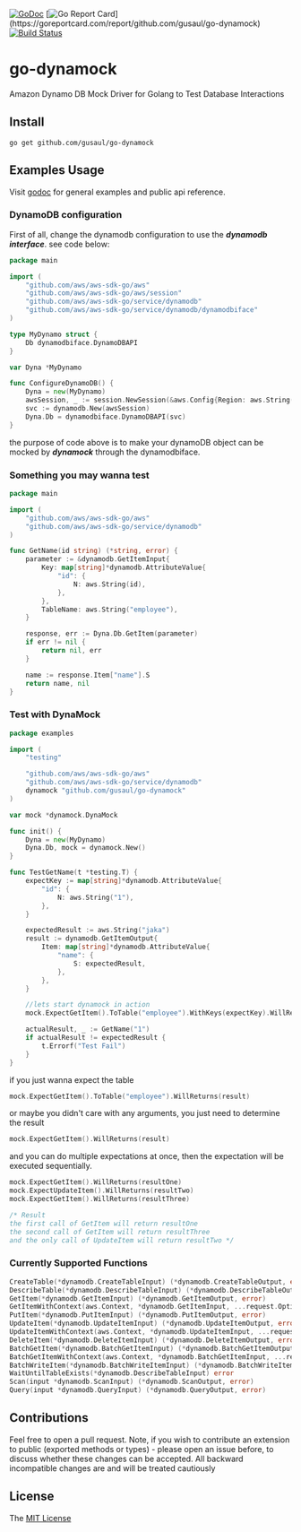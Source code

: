 [![GoDoc](https://godoc.org/github.com/gusaul/go-dynamock?status.png)](https://godoc.org/github.com/gusaul/go-dynamock) [![Go Report Card](https://goreportcard.com/badge/github.com/gusaul/go-dynamock?)](https://goreportcard.com/report/github.com/gusaul/go-dynamock) [![Build Status](https://travis-ci.com/gusaul/go-dynamock.svg?branch=master)](https://travis-ci.com/gusaul/go-dynamock)
# go-dynamock
Amazon Dynamo DB Mock Driver for Golang to Test Database Interactions

## Install
```
go get github.com/gusaul/go-dynamock
```

## Examples Usage
Visit [godoc](https://godoc.org/github.com/gusaul/go-dynamock) for general examples and public api reference.

### DynamoDB configuration
First of all, change the dynamodb configuration to use the ***dynamodb interface***. see code below:
``` go
package main

import (
    "github.com/aws/aws-sdk-go/aws"
    "github.com/aws/aws-sdk-go/aws/session"
    "github.com/aws/aws-sdk-go/service/dynamodb"
    "github.com/aws/aws-sdk-go/service/dynamodb/dynamodbiface"
)

type MyDynamo struct {
    Db dynamodbiface.DynamoDBAPI
}

var Dyna *MyDynamo

func ConfigureDynamoDB() {
	Dyna = new(MyDynamo)
	awsSession, _ := session.NewSession(&aws.Config{Region: aws.String("ap-southeast-2")})
	svc := dynamodb.New(awsSession)
	Dyna.Db = dynamodbiface.DynamoDBAPI(svc)
}
```
the purpose of code above is to make your dynamoDB object can be mocked by ***dynamock*** through the dynamodbiface.

### Something you may wanna test
``` go
package main

import (
    "github.com/aws/aws-sdk-go/aws"
    "github.com/aws/aws-sdk-go/service/dynamodb"
)

func GetName(id string) (*string, error) {
	parameter := &dynamodb.GetItemInput{
		Key: map[string]*dynamodb.AttributeValue{
			"id": {
				N: aws.String(id),
			},
		},
		TableName: aws.String("employee"),
	}

	response, err := Dyna.Db.GetItem(parameter)
	if err != nil {
		return nil, err
	}

	name := response.Item["name"].S
	return name, nil
}
```

### Test with DynaMock
``` go
package examples

import (
	"testing"

	"github.com/aws/aws-sdk-go/aws"
	"github.com/aws/aws-sdk-go/service/dynamodb"
	dynamock "github.com/gusaul/go-dynamock"
)

var mock *dynamock.DynaMock

func init() {
	Dyna = new(MyDynamo)
	Dyna.Db, mock = dynamock.New()
}

func TestGetName(t *testing.T) {
	expectKey := map[string]*dynamodb.AttributeValue{
		"id": {
			N: aws.String("1"),
		},
	}

	expectedResult := aws.String("jaka")
	result := dynamodb.GetItemOutput{
		Item: map[string]*dynamodb.AttributeValue{
			"name": {
				S: expectedResult,
			},
		},
	}

	//lets start dynamock in action
	mock.ExpectGetItem().ToTable("employee").WithKeys(expectKey).WillReturns(result)

	actualResult, _ := GetName("1")
	if actualResult != expectedResult {
		t.Errorf("Test Fail")
	}
}
```
if you just wanna expect the table
``` go
mock.ExpectGetItem().ToTable("employee").WillReturns(result)
```
or maybe you didn't care with any arguments, you just need to determine the result
``` go
mock.ExpectGetItem().WillReturns(result)
```
and you can do multiple expectations at once, then the expectation will be executed sequentially.
``` go
mock.ExpectGetItem().WillReturns(resultOne)
mock.ExpectUpdateItem().WillReturns(resultTwo)
mock.ExpectGetItem().WillReturns(resultThree)

/* Result
the first call of GetItem will return resultOne
the second call of GetItem will return resultThree
and the only call of UpdateItem will return resultTwo */
```
### Currently Supported Functions
``` go
CreateTable(*dynamodb.CreateTableInput) (*dynamodb.CreateTableOutput, error)
DescribeTable(*dynamodb.DescribeTableInput) (*dynamodb.DescribeTableOutput, error)
GetItem(*dynamodb.GetItemInput) (*dynamodb.GetItemOutput, error)
GetItemWithContext(aws.Context, *dynamodb.GetItemInput, ...request.Option) (*dynamodb.GetItemOutput, error)
PutItem(*dynamodb.PutItemInput) (*dynamodb.PutItemOutput, error)
UpdateItem(*dynamodb.UpdateItemInput) (*dynamodb.UpdateItemOutput, error)
UpdateItemWithContext(aws.Context, *dynamodb.UpdateItemInput, ...request.Option) (*dynamodb.UpdateItemOutput, error)
DeleteItem(*dynamodb.DeleteItemInput) (*dynamodb.DeleteItemOutput, error)
BatchGetItem(*dynamodb.BatchGetItemInput) (*dynamodb.BatchGetItemOutput, error)
BatchGetItemWithContext(aws.Context, *dynamodb.BatchGetItemInput, ...request.Option) (*dynamodb.BatchGetItemOutput, error)
BatchWriteItem(*dynamodb.BatchWriteItemInput) (*dynamodb.BatchWriteItemOutput, error)
WaitUntilTableExists(*dynamodb.DescribeTableInput) error
Scan(input *dynamodb.ScanInput) (*dynamodb.ScanOutput, error)
Query(input *dynamodb.QueryInput) (*dynamodb.QueryOutput, error)
```
## Contributions

Feel free to open a pull request. Note, if you wish to contribute an extension to public (exported methods or types) -
please open an issue before, to discuss whether these changes can be accepted. All backward incompatible changes are
and will be treated cautiously

## License

The [MIT License](https://github.com/gusaul/go-dynamock/blob/master/LICENSE)
